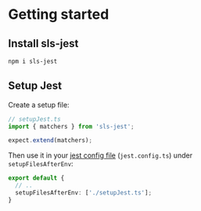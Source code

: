 # Getting started

## Install sls-jest

```bash
npm i sls-jest
```

## Setup Jest

Create a setup file:

```typescript
// setupJest.ts
import { matchers } from 'sls-jest';

expect.extend(matchers);
```

Then use it in your [jest config file](https://jestjs.io/docs/configuration) (`jest.config.ts`) under `setupFilesAfterEnv`:

```typescript
export default {
  // ..
  setupFilesAfterEnv: ['./setupJest.ts'];
}
```
